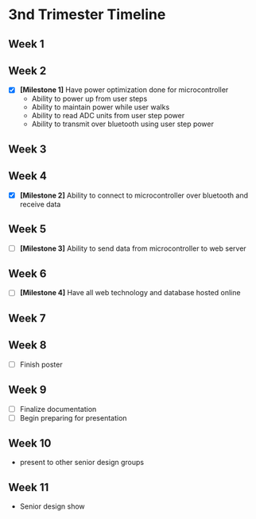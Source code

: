 # 3nd Trimester Timeline
## Week 1
## Week 2
* [x] __[Milestone 1]__ Have power optimization done for microcontroller
  * Ability to power up from user steps
  * Ability to maintain power while user walks
  * Ability to read ADC units from user step power
  * Ability to transmit over bluetooth using user step power
## Week 3
## Week 4
* [x] __[Milestone 2]__ Ability to connect to microcontroller over bluetooth and receive data
## Week 5
* [ ] __[Milestone 3]__ Ability to send data from microcontroller to web server
## Week 6
* [ ] __[Milestone 4]__ Have all web technology and database hosted online
## Week 7
## Week 8
* [ ] Finish poster
## Week 9
* [ ] Finalize documentation
* [ ] Begin preparing for presentation
## Week 10
* present to other senior design groups
## Week 11
* Senior design show
